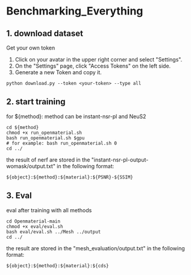 # Benchmarking_Everything

## 1. download dataset

Get your own token
1. Click on your avatar in the upper right corner and select "Settings".
2. On the "Settings" page, click "Access Tokens" on the left side.
3. Generate a new Token and copy it.

```shell
python download.py --token <your-token> --type all
``` 

## 2. start training

for ${method}: method can be instant-nsr-pl and NeuS2

```shell
cd ${method}
chmod +x run_openmaterial.sh
bash run_openmaterial.sh $gpu 
# for example: bash run_openmaterial.sh 0
cd ../
``` 

the result of nerf are stored in the "instant-nsr-pl-output-womask/output.txt" in the following format:

```shell
${object}:${method}:${material}:${PSNR}-${SSIM}
```

## 3. Eval

eval after training with all methods

```shell
cd Openmaterial-main
chmod +x eval/eval.sh
bash eval/eval.sh ../Mesh ../output
cd ../
```


the result are stored in the "mesh_evaluation/output.txt" in the following format:

```shell
${object}:${method}:${material}:${cds}
```
